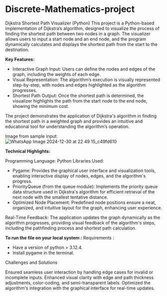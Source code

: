 # Discrete-Mathematics-project
Dijkstra Shortest Path Visualizer (Python)
This project is a Python-based implementation of Dijkstra’s algorithm, designed to visualize the process of finding the shortest path between two nodes in a graph. The visualizer allows users to input a start node and an end node, and the program dynamically calculates and displays the shortest path from the start to the destination.

**Key Features:**

* Interactive Graph Input: Users can define the nodes and edges of the graph, including the weights of each edge.
* Visual Representation: The algorithm’s execution is visually represented step-by-step, with nodes and edges highlighted as the algorithm progresses.
* Shortest Path Output: Once the shortest path is determined, the visualizer highlights the path from the start node to the end node, showing the minimum cost.

The project demonstrates the application of Dijkstra's algorithm in finding the shortest path in a weighted graph and provides an intuitive and educational tool for understanding the algorithm’s operation.

Image from sample input:![WhatsApp Image 2024-12-30 at 22 49 15_c49fd610](https://github.com/user-attachments/assets/9b0cc898-5545-445f-bdac-7a686c1bd3fe)


**Technical Highlights:**

Programming Language: Python
Libraries Used:
* Pygame: Provides the graphical user interface and visualization tools, enabling interactive display of nodes, edges, and the algorithm's progress.
* PriorityQueue (from the queue module): Implements the priority queue data structure used in Dijkstra's algorithm for efficient retrieval of the next node with the smallest tentative distance.
* Optimized Node Placement: Predefined node positions ensure a neat, organized, and intuitive layout for the graph, enhancing user experience.

Real-Time Feedback: The application updates the graph dynamically as the algorithm progresses, providing visual feedback of the algorithm's steps, including the pathfinding process and shortest path calculation.

**To run the file on your local system :**
Requirements :

* Have a version of python > 3.12.4.
* Install pygame in the terminal.

Challenges and Solutions

Ensured seamless user interaction by handling edge cases for invalid or incomplete inputs. Enhanced visual clarity with edge and path thickness adjustments, color-coding, and semi-transparent labels. Optimized the algorithm's integration with the graphical interface for real-time updates.
